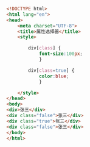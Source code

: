 
<BlogInfo id="52" title="29.属性选择器" author="白日梦想猿" pv=0 read_times=0 pre_cost_time="0分18秒" category="css学习" tag_list="['css学习']" create_time="2020.07.18 22:26:22" update_time="2020.07.18 22:28:46" />

```html
<!DOCTYPE html>
<html lang="en">
<head>
    <meta charset="UTF-8">
    <title>属性选择器</title>
    <style>

        div[class] {
            font-size:100px;
            }

        div[class=true] {
            color:blue;
            }

    </style>
</head>
<body>
<div>张三</div>
<div class="false">张三</div>
<div class="true">张三</div>
<div class="false">张三</div>
</body>
</html>
```

